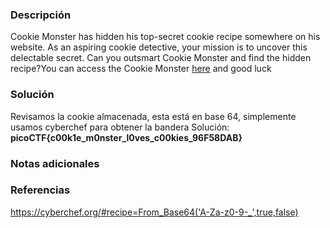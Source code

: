 
### Descripción 
Cookie Monster has hidden his top-secret cookie recipe somewhere on his website. As an aspiring cookie detective, your mission is to uncover this delectable secret. Can you outsmart Cookie Monster and find the hidden recipe?You can access the Cookie Monster [here](http://verbal-sleep.picoctf.net:56571/) and good luck
### Solución
Revisamos la cookie almacenada, esta está en base 64, simplemente usamos cyberchef para obtener la bandera 
Solución: **picoCTF{c00k1e_m0nster_l0ves_c00kies_96F58DAB}**
### Notas adicionales


### Referencias 
https://cyberchef.org/#recipe=From_Base64('A-Za-z0-9-_',true,false)
